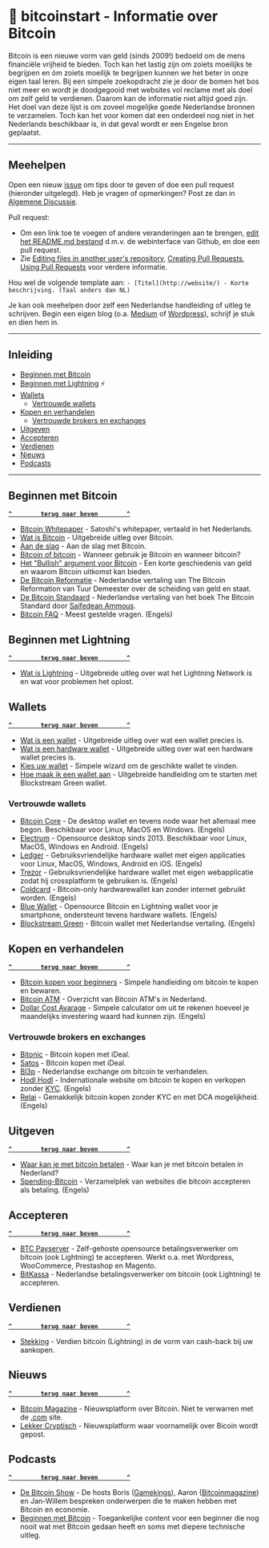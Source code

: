 # 🚀 bitcoinstart - Informatie over Bitcoin
Bitcoin is een nieuwe vorm van geld (sinds 2009!) bedoeld om de mens financiële vrijheid te bieden. Toch kan het lastig zijn om zoiets moeilijks te begrijpen en óm zoiets moeilijk te begrijpen kunnen we het beter in onze eigen taal leren. Bij een simpele zoekopdracht zie je door de bomen het bos niet meer en wordt je doodgegooid met websites vol reclame met als doel om zelf geld te verdienen. Daarom kan de informatie niet altijd goed zijn. Het doel van deze lijst is om zoveel mogelijke goede Nederlandse bronnen te verzamelen. Toch kan het voor komen dat een onderdeel nog niet in het Nederlands beschikbaar is, in dat geval wordt er een Engelse bron geplaatst.

--------------------

## Meehelpen

Open een nieuw [issue](https://github.com/Bardesss/bitcoinstart/issues/new/choose) om tips door te geven of doe een pull request (hieronder uitgelegd). Heb je vragen of opmerkingen? Post ze dan in [Algemene Discussie](https://github.com/Bardesss/bitcoinstart/issues/1).

Pull request:

- Om een link toe te voegen of andere veranderingen aan te brengen, [edit het README.md bestand](https://github.com/bardesss/bitcoinstart/edit/master/README.md) d.m.v. de webinterface van Github, en doe een pull request.
- Zie [Editing files in another user's repository](https://help.github.com/articles/editing-files-in-another-user-s-repository/), [Creating Pull Requests](https://help.github.com/articles/creating-a-pull-request/), [Using Pull Requests](https://help.github.com/articles/using-pull-requests/) voor verdere informatie.

Hou wel de volgende template aan:
``- [Titel](http://website/) - Korte beschrijving. (Taal anders dan NL) ``

Je kan ook meehelpen door zelf een Nederlandse handleiding of uitleg te schrijven. Begin een eigen blog (o.a. [Medium](https://medium.com/) of [Wordpress](https://nl.wordpress.com/)), schrijf je stuk en dien hem in.

--------------------

## Inleiding

- [Beginnen met Bitcoin](#beginnen-met-bitcoin)
- [Beginnen met Lightning](#beginnen-met-lightning) ⚡
- [Wallets](#wallets)
  - [Vertrouwde wallets](#vertrouwde-wallets)
- [Kopen en verhandelen](#kopen-en-verhandelen)
  - [Vertrouwde brokers en exchanges](#vertrouwde-brokers-en-exchanges)
- [Uitgeven](#uitgeven)
- [Accepteren](#accepteren)
- [Verdienen](#verdienen)
- [Nieuws](#nieuws)
- [Podcasts](#podcasts)

--------------------

## Beginnen met Bitcoin

**[`^        terug naar boven        ^`](#)**

- [Bitcoin Whitepaper](https://bitcoin.org/files/bitcoin-paper/bitcoin_nl.pdf) - Satoshi's whitepaper, vertaald in het Nederlands.
- [Wat is Bitcoin](https://www.bitcoinspot.nl/wat-is-bitcoin/) - Uitgebreide uitleg over Bitcoin.
- [Aan de slag](https://bitcoin.org/nl/aan-de-slag) - Aan de slag met Bitcoin.
- [Bitcoin of bitcoin](https://bitcoin.org/nl/woordenlijst#bitcoin) - Wanneer gebruik je Bitcoin en wanneer bitcoin?
- [Het "Bullish" argument voor Bitcoin](https://medium.com/@vijayboyapati/het-bullish-argument-voor-bitcoin-deel-1-c589d15083c1) - Een korte geschiedenis van geld en waarom Bitcoin uitkomst kan bieden.
- [De Bitcoin Reformatie](https://bewijsvanwerk.com/de-bitcoin-reformatie/) - Nederlandse vertaling van The Bitcoin Reformation van Tuur Demeester over de scheiding van geld en staat.
- [De Bitcoin Standaard](https://konsensus.network/product/de-bitcoin-standaard/) - Nederlandse vertaling van het boek The Bitcoin Standard door [Saifedean Ammous](https://saifedean.com/).
- [Bitcoin FAQ](https://en.bitcoin.it/wiki/Help:FAQ) - Meest gestelde vragen. (Engels)


## Beginnen met Lightning

**[`^        terug naar boven        ^`](#)**

- [Wat is Lightning](https://www.bitcoinspot.nl/het-grote-lightning-network-artikel-wat-is-het-hoe-werkt-het-en-wat-lost-het-op/) - Uitgebreide uitleg over wat het Lightning Network is en wat voor problemen het oplost.

## Wallets

**[`^        terug naar boven        ^`](#)**

- [Wat is een wallet](https://academy.binance.com/nl/blockchain/crypto-wallet-types-explained) - Uitgebreide uitleg over wat een wallet precies is.
- [Wat is een hardware wallet](https://academy.binance.com/nl/security/what-is-a-hardware-wallet) - Uitgebreide uitleg over wat een hardware wallet precies is.
- [Kies uw wallet](https://bitcoin.nl/wallet) - Simpele wizard om de geschikte wallet te vinden.
- [Hoe maak ik een wallet aan](https://bewijsvanwerk.com/green-wallet/) - Uitgebreide handleiding om te starten met Blockstream Green wallet.

### Vertrouwde wallets

- [Bitcoin Core](https://bitcoin.org/en/bitcoin-core/) - De desktop wallet en tevens node waar het allemaal mee begon. Beschikbaar voor Linux, MacOS en Windows. (Engels)
- [Electrum](https://electrum.org/) - Opensource desktop sinds 2013. Beschikbaar voor Linux, MacOS, Windows en Android. (Engels)
- [Ledger](https://www.ledger.com/) - Gebruiksvriendelijke hardware wallet met eigen applicaties voor Linux, MacOS, Windows, Android en iOS. (Engels)
- [Trezor](https://trezor.io/) - Gebruiksvriendelijke hardware wallet met eigen webapplicatie zodat hij crossplatform te gebruiken is. (Engels)
- [Coldcard](https://coldcardwallet.com/) - Bitcoin-only hardwarewallet kan zonder internet gebruikt worden. (Engels)
- [Blue Wallet](https://bluewallet.io/) - Opensource Bitcoin en Lightning wallet voor je smartphone, ondersteunt tevens hardware wallets. (Engels)
- [Blockstream Green](https://blockstream.com/green/) - Bitcoin wallet met Nederlandse vertaling. (Engels)

## Kopen en verhandelen

**[`^        terug naar boven        ^`](#)**

- [Bitcoin kopen voor beginners](https://www.bartusoost.nl/bitcoin-kopen-voor-beginners-2020/) - Simpele handleiding om bitcoin te kopen en bewaren.
- [Bitcoin ATM](https://coinatmradar.com/country/150/bitcoin-atm-netherlands/) - Overzicht van Bitcoin ATM's in Nederland.
- [Dollar Cost Avarage](https://dcabtc.com/) - Simpele calculator om uit te rekenen hoeveel je maandelijks investering waard had kunnen zijn. (Engels)

### Vertrouwde brokers en exchanges

- [Bitonic](https://bitonic.nl/) - Bitcoin kopen met iDeal.
- [Satos](https://satos.eu/nl/bitcoin/kopen) - Bitcoin kopen met iDeal.
- [Bl3p](https://bl3p.eu/nl/) - Nederlandse exchange om bitcoin te verhandelen.
- [Hodl Hodl](https://hodlhodl.com/) - Indernationale website om bitcoin te kopen en verkopen zonder [KYC](https://www.betaalvereniging.nl/actueel/achtergrondinformatie/in-het-kort/ken-uw-klant-in-het-kort/). (Engels)
- [Relai](https://relai.ch/) - Gemakkelijk bitcoin kopen zonder KYC en met DCA mogelijkheid. (Engels)

## Uitgeven

**[`^        terug naar boven        ^`](#)**

- [Waar kan je met bitcoin betalen](https://www.bitcoinspot.nl/waar-kan-je-met-bitcoins-betalen/) - Waar kan je met bitcoin betalen in Nederland?
- [Spending-Bitcoin](https://spending-bitcoin.com/) - Verzamelplek van websites die bitcoin accepteren als betaling. (Engels)


## Accepteren

**[`^        terug naar boven        ^`](#)**

- [BTC Payserver](https://btcpayserver.org/nl_NL/) - Zelf-gehoste opensource betalingsverwerker om bitcoin (ook Lightning) te accepteren. Werkt o.a. met Wordpress, WooCommerce, Prestashop en Magento.
- [BitKassa](https://www.bitkassa.nl/nl/) - Nederlandse betalingsverwerker om bitcoin (ook Lightning) te accepteren.


## Verdienen

**[`^        terug naar boven        ^`](#)**

- [Stekking](https://stekking.com/) - Verdien bitcoin (Lightning) in de vorm van cash-back bij uw aankopen.

## Nieuws

**[`^        terug naar boven        ^`](#)**

- [Bitcoin Magazine](https://bitcoinmagazine.nl/) - Nieuwsplatform over Bitcoin. Niet te verwarren met de [.com](https://bitcoinmagazine.com/) site.
- [Lekker Cryptisch](https://lekkercryptisch.nl/) - Nieuwsplatform waar voornamelijk over Bicoin wordt gepost.

## Podcasts

**[`^        terug naar boven        ^`](#)**

- [De Bitcoin Show](https://debitcoinshow.nl/) - De hosts Boris ([Gamekings](https://www.gamekings.tv/)), Aaron ([Bitcoinmagazine](https://bitcoinmagazine.com/)) en Jan-Willem bespreken onderwerpen die te maken hebben met Bitcoin en economie.
- [Beginnen met Bitcoin](https://beginnenmetbitcoin.com/) - Toegankelijke content voor een beginner die nog nooit wat met Bitcoin gedaan heeft en soms met diepere technische uitleg.
